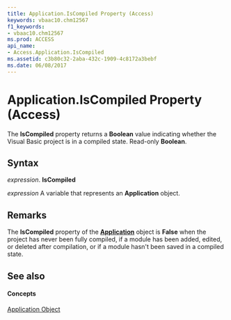 ```yaml
---
title: Application.IsCompiled Property (Access)
keywords: vbaac10.chm12567
f1_keywords:
- vbaac10.chm12567
ms.prod: ACCESS
api_name:
- Access.Application.IsCompiled
ms.assetid: c3b80c32-2aba-432c-1909-4c8172a3bebf
ms.date: 06/08/2017
---
```



# Application.IsCompiled Property (Access)

The  **IsCompiled** property returns a **Boolean** value indicating whether the Visual Basic project is in a compiled state. Read-only **Boolean**.


## Syntax

 _expression_. **IsCompiled**

 _expression_ A variable that represents an **Application** object.


## Remarks

The  **IsCompiled** property of the **[Application](application-object-access.md)** object is **False** when the project has never been fully compiled, if a module has been added, edited, or deleted after compilation, or if a module hasn't been saved in a compiled state.


## See also


#### Concepts


[Application Object](application-object-access.md)


